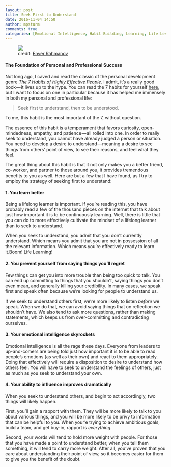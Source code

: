```yaml
---
layout: post
title: Seek First to Understand
date: 2016-11-04 14:50
author: mpsturm
comments: true
categories: [Emotional Intelligence, Habit Building, Learning, Life Lessons, Personal Development, Uncategorized]
---
```



<figure class="wp-caption">

<img src="https://cdn-images-1.medium.com/max/1800/0*jwZo7MaCBr0JKdNS.JPG">

<figcaption class="wp-caption-text">credit: <a href="https://commons.wikimedia.org/w/index.php?title=User:Enver_Rahmanov&amp;action=edit&amp;redlink=1" title="User:Enver Rahmanov (page does not exist)" target="_blank">Enver Rahmanov</a></figcaption></figure>

<h4>The Foundation of Personal and Professional Success</h4>
<p>Not long ago, I caved and read the classic of the personal development genre <a href="https://www.stephencovey.com/7habits/7habits.php" target="_blank"><em>The 7 Habits of Highly Effective People</em></a>. I admit, it’s a really good book — it lives up to the hype. You can read the 7 habits for yourself <a href="https://en.wikipedia.org/wiki/The_7_Habits_of_Highly_Effective_People" target="_blank">here</a>, but I want to focus on one in particular because it has helped me immensely in both my personal and professional life:</p>
<blockquote>Seek first to understand, then to be understood.</blockquote>
<p>To me, this habit is the most important of the 7, without question.</p>
<p>The essence of this habit is a temperament that favors curiosity, open-mindedness, empathy, and patience — all rolled into one. In order to really seek to understand, you cannot have already judged a person or situation. You need to develop a desire to understand — meaning a desire to see things from others’ point of view, to see their reasons, and feel what they feel.</p>
<p>The great thing about this habit is that it not only makes you a better friend, co-worker, and partner to those around you, it provides tremendous benefits to you as well. Here are but a few that I have found, as I try to employ the strategy of seeking first to understand:</p>
<h4>1. You learn better</h4>
<p>Being a lifelong learner is important. If you’re reading this, you have probably read a few of the thousand pieces on the internet that talk about just how important it is to be continuously learning. Well, there is little that you can do to more effectively cultivate the mindset of a lifelong learner than to seek to understand.</p>
<p>When you seek to understand, you admit that you don’t currently understand. Which means you admit that you are not in possession of all the relevant information. Which means you’re effectively ready to learn it.Boom! Life Learning!</p>
<h4>2. You prevent yourself from saying things you’ll regret</h4>
<p>Few things can get you into more trouble than being too quick to talk. You can end up committing to things that you shouldn’t, saying things you don’t even mean, and generally killing your credibility. In many cases, we speak first and speak often because we’re looking for people to understand us.</p>
<p>If we seek to understand others first, we’re more likely to listen <em>before</em> we speak. When we do that, we can avoid saying things that on reflection we shouldn’t have. We also tend to ask more questions, rather than making statements, which keeps us from over-committing and contradicting ourselves.</p>
<h4>3. Your emotional intelligence skyrockets</h4>
<p>Emotional intelligence is all the rage these days. Everyone from leaders to up-and-comers are being told just how important it is to be able to read people’s emotions (as well as their own) and react to them appropriately. Doing that effectively will require a disposition to desire to understand how others feel. You will have to seek to understand the feelings of others, just as much as you seek to understand your own.</p>
<h4>4. Your ability to influence improves dramatically</h4>
<p>When you seek to understand others, and begin to act accordingly, two things will likely happen.</p>
<p>First, you’ll gain a rapport with them. They will be more likely to talk to you about various things, and you will be more likely to be privy to information that can be helpful to you. When your’e trying to achieve ambitious goals, build a team, and get buy-in, rapport is <em>everything</em>.</p>
<p>Second, your words will tend to hold more weight with people. For those that you have made a point to understand better, when you tell them something, it will tend to carry more weight. After all, you’ve proven that you care about understanding their point of view, so it becomes easier for them to give you the benefit of the doubt.</p>


